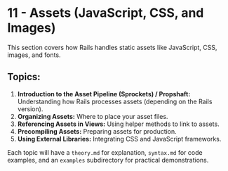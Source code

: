 # 11 - Assets (JavaScript, CSS, and Images)

This section covers how Rails handles static assets like JavaScript, CSS, images, and fonts.

## Topics:

1.  **Introduction to the Asset Pipeline (Sprockets) / Propshaft:** Understanding how Rails processes assets (depending on the Rails version).
2.  **Organizing Assets:** Where to place your asset files.
3.  **Referencing Assets in Views:** Using helper methods to link to assets.
4.  **Precompiling Assets:** Preparing assets for production.
5.  **Using External Libraries:** Integrating CSS and JavaScript frameworks.

Each topic will have a `theory.md` for explanation, `syntax.md` for code examples, and an `examples` subdirectory for practical demonstrations. 